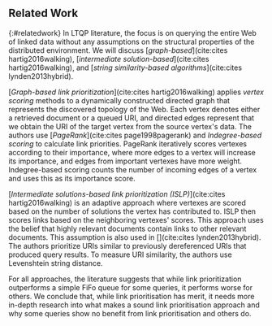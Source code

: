 ## Related Work
{:#relatedwork}
In LTQP literature, the focus is on querying the entire Web of linked data without any assumptions on the structural properties of the distributed environment. 
We will discuss [_graph-based_](cite:cites hartig2016walking), [_intermediate solution-based_](cite:cites hartig2016walking), and [_string similarity-based algorithms_](cite:cites lynden2013hybrid).

<!-- In [](cite:cites hartig2016walking), the authors introduce graph-based link prioritization. 
<span class="comment" data-author="RV">Avoid writing references in a way that impacts the text; i.e., you should be able to read the text aloud without having to say the numbers.</span> -->
[_Graph-based link prioritization_](cite:cites hartig2016walking) applies _vertex scoring_ methods to a dynamically constructed directed graph that represents the discovered topology of the Web. 
Each vertex denotes either a retrieved document or a queued URI, and directed edges represent that we obtain the URI of the target vertex from the source vertex's data. 
The authors use [_PageRank_](cite:cites page1998pagerank) and _Indegree-based scoring_ to calculate link priorities.
PageRank iteratively scores vertexes according to their importance, where more edges to a vertex will increase its importance, and edges from important vertexes have more weight. 
Indegree-based scoring counts the number of incoming edges of a vertex and uses this as its importance score.

[_Intermediate solutions-based link prioritization (ISLP)_](cite:cites hartig2016walking) is an adaptive approach where vertexes are scored based on the number of solutions the vertex has contributed to. 
ISLP then scores links based on the neighboring vertexes' scores.
This approach uses the belief that highly relevant documents contain links to other relevant documents. This assumption is also used in [](cite:cites lynden2013hybrid). The authors prioritize URIs similar to previously dereferenced URIs that produced query results. To measure URI similarity, the authors use Levenshtein string distance.

For all approaches, the literature suggests that while link prioritization outperforms a simple FiFo queue for some queries, it performs worse for others.
We conclude that, while link prioritisation has merit, it needs more in-depth research into what makes a sound link prioritisation approach and why some queries show no benefit from link prioritisation and others do.
